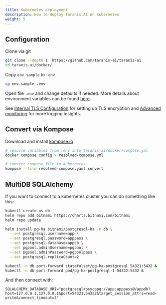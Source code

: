 ```yaml
---
title: Kubernetes deployment
description: How to deploy Taranis AI on Kubernetes
weight: 5
---
```


## Configuration

Clone via git

```bash
git clone --depth 1  https://github.com/taranis-ai/taranis-ai
cd taranis-ai/docker/
```

Copy `env.sample` to `.env`

```bash
cp env.sample .env
```

Open file `.env` and change defaults if needed. More details about environment variables can be found [here](https://github.com/taranis-ai/taranis-ai/blob/master/docker/README.md).

See [Internal TLS Configuration](./tls-configuration.md) for setting up TLS encryption and [Advanced monitoring](./advanced-monitoring.md) for more logging insights.

## Convert via Kompose

Download and install [kompose.io](https://kompose.io/installation/)

```bash
# resovle variables from .env into taranis-ai/docker/compose.yml 
docker compose config > resolved-compose.yml

# convert compose file to kubernetes 
kompose --file resolved-compose.yaml convert
```


## MultiDB SQLAlchemy


If you want to connect to a kubernetes cluster you can do something like this:

```bash
kubectl create ns db
helm repo add bitnami https://charts.bitnami.com/bitnami
helm repo update

helm install pg-ha bitnami/postgresql-ha -n db \
  --set postgresql.username=app \
  --set postgresql.password=apppass \
  --set postgresql.database=appdb \
  --set pgpool.adminUsername=pgpool \
  --set pgpool.adminPassword=pgpoolpass \
  --set postgresql.replicaCount=2

kubectl -n db port-forward statefulset/pg-ha-postgresql 54321:5432 &
kubectl -n db port-forward pod/pg-ha-postgresql-1 54322:5432 &
```

And then connect with:

```
SQLALCHEMY_DATABASE_URI="postgresql+psycopg://app:apppass@/appdb?host=127.0.0.1,127.0.0.1&port=54321,54322&target_session_attrs=read-write&connect_timeout=3"
```

